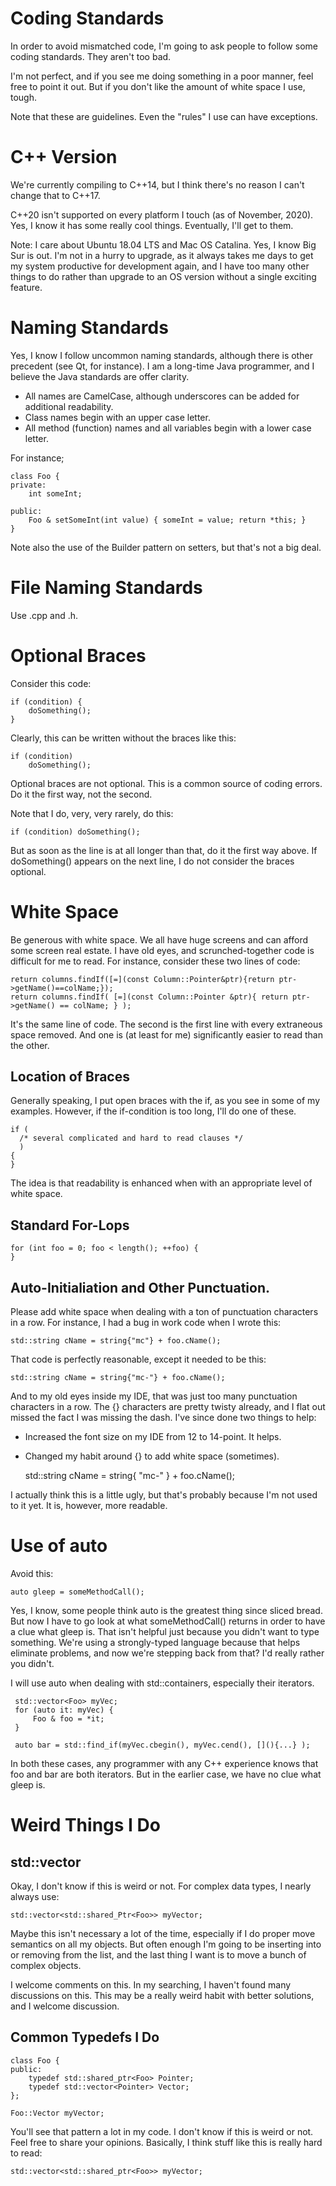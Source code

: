 # Coding Standards
In order to avoid mismatched code, I'm going to ask people to follow some coding standards. They aren't too bad.

I'm not perfect, and if you see me doing something in a poor manner, feel free to point it out. But if you don't like the amount of white space I use, tough.

Note that these are guidelines. Even the "rules" I use can have exceptions.

# C++ Version
We're currently compiling to C++14, but I think there's no reason I can't change that to C++17.

C++20 isn't supported on every platform I touch (as of November, 2020). Yes, I know it has some really cool things. Eventually, I'll get to them.

Note: I care about Ubuntu 18.04 LTS and Mac OS Catalina. Yes, I know Big Sur is out. I'm not in a hurry to upgrade, as it always takes me days to get my system productive for development again, and I have too many other things to do rather than upgrade to an OS version without a single exciting feature.

# Naming Standards
Yes, I know I follow uncommon naming standards, although there is other precedent (see Qt, for instance). I am a long-time Java programmer, and I believe the Java standards are offer clarity.

* All names are CamelCase, although underscores can be added for additional readability.
* Class names begin with an upper case letter.
* All method (function) names and all variables begin with a lower case letter.

For instance;

    class Foo {
    private:
        int someInt;

    public:
        Foo & setSomeInt(int value) { someInt = value; return *this; }
    }

Note also the use of the Builder pattern on setters, but that's not a big deal.

# File Naming Standards
Use .cpp and .h.

# Optional Braces
Consider this code:

    if (condition) {
        doSomething();
    }

Clearly, this can be written without the braces like this:

    if (condition)
        doSomething();

Optional braces are not optional. This is a common source of coding errors. Do it the first way, not the second.

Note that I do, very, very rarely, do this:

    if (condition) doSomething();

But as soon as the line is at all longer than that, do it the first way above. If doSomething() appears on the next line, I do not consider the braces optional.

# White Space
Be generous with white space. We all have huge screens and can afford some screen real estate. I have old eyes, and scrunched-together code is difficult for me to read. For instance, consider these two lines of code:

    return columns.findIf([=](const Column::Pointer&ptr){return ptr->getName()==colName;});
    return columns.findIf( [=](const Column::Pointer &ptr){ return ptr->getName() == colName; } );

It's the same line of code. The second is the first line with every extraneous space removed. And one is (at least for me) significantly easier to read than the other.

## Location of Braces
Generally speaking, I put open braces with the if, as you see in some of my examples. However, if the if-condition is too long, I'll do one of these.

    if (
      /* several complicated and hard to read clauses */
      )
    {
    }

The idea is that readability is enhanced when with an appropriate level of white space.

## Standard For-Lops
    for (int foo = 0; foo < length(); ++foo) {
    }

## Auto-Initialiation and Other Punctuation.
Please add white space when dealing with a ton of punctuation characters in a row. For instance, I had a bug in work code when I wrote this:

    std::string cName = string{"mc"} + foo.cName();

That code is perfectly reasonable, except it needed to be this:

    std::string cName = string{"mc-"} + foo.cName();

And to my old eyes inside my IDE, that was just too many punctuation characters in a row. The {} characters are pretty twisty already, and I flat out missed the fact I was missing the dash. I've since done two things to help:

* Increased the font size on my IDE from 12 to 14-point. It helps.
* Changed my habit around {} to add white space (sometimes).

    std::string cName = string{ "mc-" } + foo.cName();

I actually think this is a little ugly, but that's probably because I'm not used to it yet. It is, however, more readable.

# Use of auto
Avoid this:

    auto gleep = someMethodCall();

Yes, I know, some people think auto is the greatest thing since sliced bread. But now I have to go look at what someMethodCall() returns in order to have a clue what gleep is. That isn't helpful just because you didn't want to type something. We're using a strongly-typed language because that helps eliminate problems, and now we're stepping back from that? I'd really rather you didn't.

I will use auto when dealing with std::containers, especially their iterators.

     std::vector<Foo> myVec;
     for (auto it: myVec) {
         Foo & foo = *it;
     }

     auto bar = std::find_if(myVec.cbegin(), myVec.cend(), [](){...} );

In both these cases, any programmer with any C++ experience knows that foo and bar are both iterators. But in the earlier case, we have no clue what gleep is.

# Weird Things I Do

## std::vector<Foo>
Okay, I don't know if this is weird or not. For complex data types, I nearly always use:

    std::vector<std::shared_Ptr<Foo>> myVector;

Maybe this isn't necessary a lot of the time, especially if I do proper move semantics on all my objects. But often enough I'm going to be inserting into or removing from the list, and the last thing I want is to move a bunch of complex objects.

I welcome comments on this. In my searching, I haven't found many discussions on this. This may be a really weird habit with better solutions, and I welcome discussion.

## Common Typedefs I Do
    class Foo {
    public:
        typedef std::shared_ptr<Foo> Pointer;
        typedef std::vector<Pointer> Vector;
    };

    Foo::Vector myVector;

You'll see that pattern a lot in my code. I don't know if this is weird or not. Feel free to share your opinions. Basically, I think stuff like this is really hard to read:

    std::vector<std::shared_ptr<Foo>> myVector;
